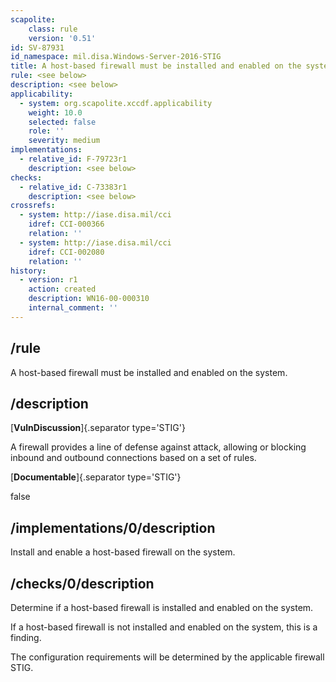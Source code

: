 ```yaml
---
scapolite:
    class: rule
    version: '0.51'
id: SV-87931
id_namespace: mil.disa.Windows-Server-2016-STIG
title: A host-based firewall must be installed and enabled on the system.
rule: <see below>
description: <see below>
applicability:
  - system: org.scapolite.xccdf.applicability
    weight: 10.0
    selected: false
    role: ''
    severity: medium
implementations:
  - relative_id: F-79723r1
    description: <see below>
checks:
  - relative_id: C-73383r1
    description: <see below>
crossrefs:
  - system: http://iase.disa.mil/cci
    idref: CCI-000366
    relation: ''
  - system: http://iase.disa.mil/cci
    idref: CCI-002080
    relation: ''
history:
  - version: r1
    action: created
    description: WN16-00-000310
    internal_comment: ''
---
```



## /rule

A host-based firewall must be installed and enabled on the system.

## /description

[**VulnDiscussion**]{.separator type='STIG'}

A firewall provides a line of defense against attack, allowing or blocking inbound and outbound connections based on a set of rules.

[**Documentable**]{.separator type='STIG'}

false

## /implementations/0/description

Install and enable a host-based firewall on the system.

## /checks/0/description

Determine if a host-based firewall is installed and enabled on the system.

If a host-based firewall is not installed and enabled on the system, this is a finding.

The configuration requirements will be determined by the applicable firewall STIG.
